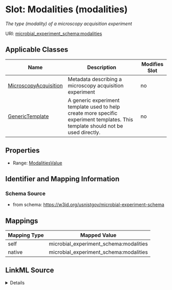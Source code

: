 

# Slot: Modalities (modalities)




_The type (modality) of a microscopy acquisition experiment_







URI: [microbial_experiment_schema:modalities](https://w3id.org/usnistgov/microbial-experiment-schema/modalities)



<!-- no inheritance hierarchy -->





## Applicable Classes

| Name | Description | Modifies Slot |
| --- | --- | --- |
| [MicroscopyAcquisition](MicroscopyAcquisition.md) | Metadata describing a microscopy acquisition experiment |  no  |
| [GenericTemplate](GenericTemplate.md) | A generic experiment template used to help create more specific experiment templates. This template should not be used directly. |  no  |







## Properties

* Range: [ModalitiesValue](ModalitiesValue.md)





## Identifier and Mapping Information







### Schema Source


* from schema: https://w3id.org/usnistgov/microbial-experiment-schema




## Mappings

| Mapping Type | Mapped Value |
| ---  | ---  |
| self | microbial_experiment_schema:modalities |
| native | microbial_experiment_schema:modalities |




## LinkML Source

<details>
```yaml
name: modalities
description: The type (modality) of a microscopy acquisition experiment
title: Modalities
from_schema: https://w3id.org/usnistgov/microbial-experiment-schema
rank: 1000
alias: modalities
domain_of:
- MicroscopyAcquisition
- GenericTemplate
range: ModalitiesValue
required: false

```
</details>